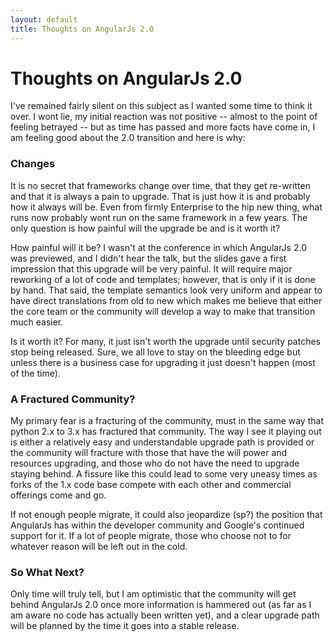 ```yaml
---
layout: default
title: Thoughts on AngularJs 2.0
---
```



# Thoughts on AngularJs 2.0  
  
I've remained fairly silent on this subject as I wanted some time to think it over. I wont lie, my initial reaction was not positive -- almost to the point of feeling betrayed -- but as time has passed and more facts have come in, I am feeling good about the 2.0 transition and here is why:  
  
### Changes  
  
It is no secret that frameworks change over time, that they get re-written and that it is always a pain to upgrade. That is just how it is and probably how it always will be. Even from firmly Enterprise to the hip new thing, what runs now probably wont run on the same framework in a few years. The only question is how painful will the upgrade be and is it worth it?   
  
How painful will it be? I wasn't at the conference in which AngularJs 2.0 was previewed, and I didn't hear the talk, but the slides gave a first impression that this upgrade will be very painful. It will require major reworking of a lot of code and templates; however, that is only if it is done by hand. That said, the template semantics look very uniform and appear to have direct translations from old to new which makes me believe that either the core team or the community will develop a way to make that transition much easier.  
  
Is it worth it? For many, it just isn't worth the upgrade until security patches stop being released. Sure, we all love to stay on the bleeding edge but unless there is a business case for upgrading it just doesn't happen (most of the time).  
  
### A Fractured Community?  
  
My primary fear is a fracturing of the community, must in the same way that python 2.x to 3.x has fractured that community. The way I see it playing out is either a relatively easy and understandable upgrade path is provided or the community will fracture with those that have the will power and resources upgrading, and those who do not have the need to upgrade staying behind. A fissure like this could lead to some very uneasy times as forks of the 1.x code base compete with each other and commercial offerings come and go.   
  
If not enough people migrate, it could also jeopardize (sp?) the position that AngularJs has within the developer community and Google's continued support for it. If a lot of people migrate, those who choose not to for whatever reason will be left out in the cold.  
  
### So What Next?  
  
Only time will truly tell, but I am optimistic that the community will get behind AngularJs 2.0 once more information is hammered out (as far as I am aware no code has actually been written yet), and a clear upgrade path will be planned by the time it goes into a stable release. 
